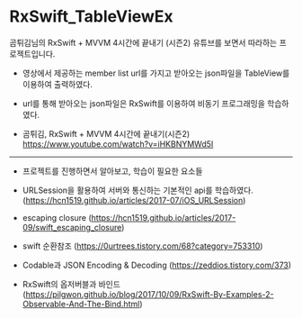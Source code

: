 # RxSwift_TableViewEx

곰튀김님의 RxSwift + MVVM 4시간에 끝내기 (시즌2) 유튜브를 보면서 따라하는 프로젝트입니다.

- 영상에서 제공하는 member list url를 가지고 받아오는 json파일을 TableView를 이용하여 출력하였다.

- url를 통해 받아오는 json파일은 RxSwift를 이용하여 비동기 프로그래밍을 학습하였다.

- 곰튀김, RxSwift + MVVM 4시간에 끝내기(시즌2) https://www.youtube.com/watch?v=iHKBNYMWd5I

------------------

- 프로젝트를 진행하면서 알아보고, 학습이 필요한 요소들

- URLSession을 활용하여 서버와 통신하는 기본적인 api를 학습하였다.
  (https://hcn1519.github.io/articles/2017-07/iOS_URLSession)

- escaping closure (https://hcn1519.github.io/articles/2017-09/swift_escaping_closure)

- swift 순환참조 (https://0urtrees.tistory.com/68?category=753310)

- Codable과 JSON Encoding & Decoding (https://zeddios.tistory.com/373)

- RxSwift의 옵저버블과 바인드 (https://pilgwon.github.io/blog/2017/10/09/RxSwift-By-Examples-2-Observable-And-The-Bind.html)

